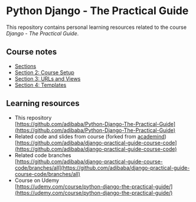 # Python Django - The Practical Guide

This repository contains personal learning resources related to the course *Django - The Practical Guide*.

## Course notes

- [Sections](Sections.md)
- [Section 2: Course Setup](Section-2-Course-Setup.md)
- [Section 3: URLs and Views](Section-3-URLs-and-Views.md)
- [Section 4: Templates](Section-4-Templates.md)

## Learning resources

- This repository  
  [https://github.com/adibaba/Python-Django-The-Practical-Guide](https://github.com/adibaba/Python-Django-The-Practical-Guide)
- Related code and slides from course (forked from [academind](https://github.com/academind/django-practical-guide-course-code))  
  [https://github.com/adibaba/django-practical-guide-course-code](https://github.com/adibaba/django-practical-guide-course-code)
- Related code branches  
  [https://github.com/adibaba/django-practical-guide-course-code/branches/all](https://github.com/adibaba/django-practical-guide-course-code/branches/all)
- Course on Udemy  
  [https://udemy.com/course/python-django-the-practical-guide/](https://udemy.com/course/python-django-the-practical-guide/)